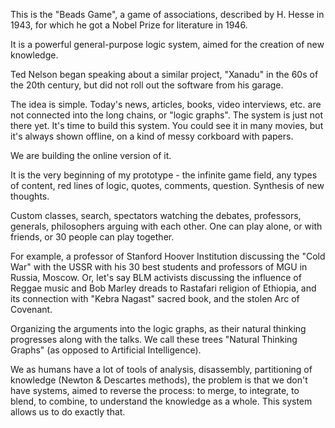This is the "Beads Game", a game of associations, described by H. Hesse in 1943, for which he got a Nobel Prize for literature in 1946. 

It is a powerful general-purpose logic system, aimed for the creation of new knowledge. 

Ted Nelson began speaking about a similar project, "Xanadu" in the 60s of the 20th century, but did not roll out the software from his garage. 

The idea is simple. Today's news, articles, books, video interviews, etc. are not connected into the long chains, or "logic graphs". The system is just not there yet. It's time to build this system. You could see it in many movies, but it's always shown offline, on a kind of messy corkboard with papers. 
 
We are building the online version of it.

It is the very beginning of my prototype - the infinite game field, any types of content, red lines of logic, quotes, comments, question. Synthesis of new thoughts. 

Custom classes, search, spectators watching the debates, professors, generals, philosophers arguing with each other. One can play alone, or with friends, or 30 people can play together.

For example, a professor of Stanford Hoover Institution discussing the "Cold War" with the USSR with his 30 best students and professors of MGU in Russia, Moscow. Or, let's say BLM activists discussing the influence of Reggae music and Bob Marley dreads to Rastafari religion of Ethiopia, and its connection with "Kebra Nagast" sacred book, and the stolen Arc of Covenant. 

Organizing the arguments into the logic graphs, as their natural thinking progresses along with the talks. We call these trees "Natural Thinking Graphs" (as opposed to Artificial Intelligence). 

We as humans have a lot of tools of analysis, disassembly, partitioning of knowledge (Newton & Descartes methods), the problem is that we don't have systems, aimed to reverse the process: to merge, to integrate, to blend, to combine, to understand the knowledge as a whole. This system allows us to do exactly that.
